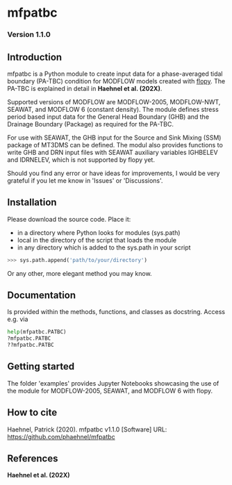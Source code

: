 # mfpatbc
### Version 1.1.0

## Introduction
mfpatbc is a Python module to create input data for a phase-averaged tidal boundary (PA-TBC) condition for MODFLOW models created with [flopy](https://github.com/modflowpy/flopy). The PA-TBC is explained in detail in **Haehnel et al. (202X)**.

Supported versions of MODFLOW are MODFLOW-2005, MODFLOW-NWT, SEAWAT, and MODFLOW 6 (constant density). The module defines stress period based input data for the General Head Boundary (GHB) and the Drainage Boundary (Package) as required for the PA-TBC.

For use with SEAWAT, the GHB input for the Source and Sink Mixing (SSM) package of MT3DMS can be defined. The modul also provides functions to write GHB and DRN input files with SEAWAT auxiliary variables IGHBELEV and IDRNELEV, which is not supported by flopy yet.

Should you find any error or have ideas for improvements, I would be very grateful if you let me know in 'Issues' or 'Discussions'.

## Installation

Please download the source code.
Place it: 
* in a directory where Python looks for modules (sys.path)
* local in the directory of the script that loads the module
* in any directory which is added to the sys.path in your script 
```python
>>> sys.path.append('path/to/your/directory')
```
Or any other, more elegant method you may know. 

## Documentation
Is provided within the methods, functions, and classes as docstring. Access e.g. via
```python
help(mfpatbc.PATBC)
?mfpatbc.PATBC
??mfpatbc.PATBC
```

## Getting started
The folder 'examples' provides Jupyter Notebooks showcasing the use of the module for MODFLOW-2005, SEAWAT, and MODFLOW 6 with flopy.

## How to cite
Haehnel, Patrick (2020). mfpatbc v1.1.0 [Software] URL: https://github.com/phaehnel/mfpatbc

## References
**Haehnel et al. (202X)**
